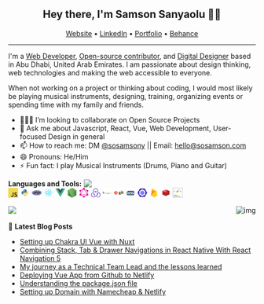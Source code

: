 <h2 align="center"> Hey there, I'm Samson Sanyaolu 👋🏾</h2>
<p align="center">
  <a href="https://sosamson.com">Website</a> •
  <a href="https://www.linkedin.com/in/sosamsony/">LinkedIn</a> •
  <a href="https://sosamson.com/portfolio">Portfolio</a> •
  <a href="http://behance.net/sosarenaint">Behance</a>
</p>

---

<!--
**Sosarenaint/Sosarenaint** is a ✨ _special_ ✨ repository because its `README.md` (this file) appears on your GitHub profile.

Here are some ideas to get you started:
-->

I'm a [Web Developer](https://sosamson.com), [Open-source contributor](https://github.com/sosamsony), and [Digital Designer](https://sosamson.com/portfolio) based in Abu Dhabi, United Arab Emirates. I am passionate about design thinking, web technologies and making the web accessible to everyone.

When not working on a project or thinking about coding, I would most likely be playing musical instruments, designing, training, organizing events or spending time with my family and friends.

<!-- **I am currently looking for a web development or UI/UX Design position with an exciting company.** -->

<!-- - 🔭 I’m currently working on ... -->
<!-- - 🌱 I’m currently learning ... -->
<!-- - 🤔 I’m looking for help with ... -->

- 👨🏾‍💻 I’m looking to collaborate on Open Source Projects
- 💬 Ask me about Javascript, React, Vue, Web Development, User-focused Design in general
- 📫 How to reach me: DM [@sosamsony](https://www.linkedin.com/in/sosamsony/) || Email: hello@sosamson.com
- 😄 Pronouns: He/Him
- ⚡ Fun fact: I play Musical Instruments (Drums, Piano and Guitar)

<a href="https://wakatime.com/@HoukasaurusRex" target="_blank">
  <img src="https://github-readme-stats.vercel.app/api/top-langs/?username=sosamsony&layout=compact&theme=radical" align="right" width="350">
</a>


**Languages and Tools:**  
<code><img height="20" src="https://raw.githubusercontent.com/github/explore/80688e429a7d4ef2fca1e82350fe8e3517d3494d/topics/javascript/javascript.png"></code>
<code><img height="20" src="https://raw.githubusercontent.com/github/explore/80688e429a7d4ef2fca1e82350fe8e3517d3494d/topics/python/python.png"></code>
<code><img height="20" src="https://raw.githubusercontent.com/github/explore/80688e429a7d4ef2fca1e82350fe8e3517d3494d/topics/php/php.png"></code>
<code><img height="20" src="https://raw.githubusercontent.com/github/explore/80688e429a7d4ef2fca1e82350fe8e3517d3494d/topics/react/react.png"></code>
<code><img height="20" src="https://raw.githubusercontent.com/github/explore/80688e429a7d4ef2fca1e82350fe8e3517d3494d/topics/vue/vue.png"></code>
<code><img height="20" src="https://raw.githubusercontent.com/github/explore/80688e429a7d4ef2fca1e82350fe8e3517d3494d/topics/nodejs/nodejs.png"></code>
<code><img height="20" src="https://raw.githubusercontent.com/github/explore/5c058a388828bb5fde0bcafd4bc867b5bb3f26f3/topics/graphql/graphql.png"></code>
<code><img height="20" src="https://raw.githubusercontent.com/github/explore/80688e429a7d4ef2fca1e82350fe8e3517d3494d/topics/redux/redux.png"></code>
<code><img height="20" src="https://raw.githubusercontent.com/github/explore/80688e429a7d4ef2fca1e82350fe8e3517d3494d/topics/mongodb/mongodb.png"></code>
<code><img height="20" src="https://raw.githubusercontent.com/github/explore/80688e429a7d4ef2fca1e82350fe8e3517d3494d/topics/git/git.png"></code>
<code><img height="20" src="https://raw.githubusercontent.com/github/explore/80688e429a7d4ef2fca1e82350fe8e3517d3494d/topics/less/less.png"></code>
<code><img height="20" src="https://raw.githubusercontent.com/github/explore/80688e429a7d4ef2fca1e82350fe8e3517d3494d/topics/eslint/eslint.png"></code>
<code><img height="20" src="https://raw.githubusercontent.com/github/explore/80688e429a7d4ef2fca1e82350fe8e3517d3494d/topics/firebase/firebase.png"></code>
<code><img height="20" src="https://raw.githubusercontent.com/github/explore/80688e429a7d4ef2fca1e82350fe8e3517d3494d/topics/redis/redis.png"></code>
<code><img height="20" src="https://raw.githubusercontent.com/github/explore/80688e429a7d4ef2fca1e82350fe8e3517d3494d/topics/styled-components/styled-components.png"></code>


<a href="https://github.com/sosamsony?tab=repositories" target="_blank">
  <img src="https://github-readme-stats.vercel.app/api?username=sosamsony&count_private=true&show_icons=true&theme=radical" width="350">
</a>


<img align="right" alt="img" src="https://sosamson.com/static/media/me.46fe38dcac1824f4760e.png" width="auto%" height="auto" />

📕 **Latest Blog Posts**
- [Setting up Chakra UI Vue with Nuxt](#)
- [Combining Stack, Tab & Drawer Navigations in React Native With React Navigation 5](#)
- [My journey as a Technical Team Lead and the lessons learned](#)
- [Deploying Vue App from Github to Netlify](#)
- [Understanding the package.json file](#)
- [Setting up Domain with Namecheap & Netlify](#)


